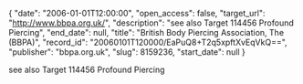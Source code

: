 {
  "date": "2006-01-01T12:00:00", 
  "open_access": false, 
  "target_url": "http://www.bbpa.org.uk/", 
  "description": "see also Target 114456 Profound Piercing", 
  "end_date": null, 
  "title": "British Body Piercing Association, The (BBPA)", 
  "record_id": "20060101T120000/EaPuQ8+T2q5xpftXvEqVkQ==", 
  "publisher": "bbpa.org.uk", 
  "slug": 8159236, 
  "start_date": null
}

see also Target 114456 Profound Piercing